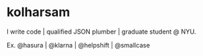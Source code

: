 # kolharsam

I write code | qualified JSON plumber | graduate student @ NYU.

Ex. @hasura | @klarna | @helpshift | @smallcase
